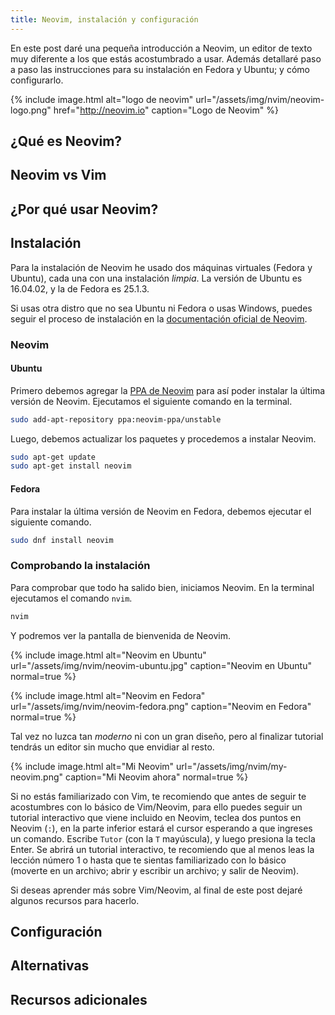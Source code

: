 ```yaml
---
title: Neovim, instalación y configuración
---
```


En este post daré una pequeña introducción a Neovim, un editor de texto muy
diferente a los que estás acostumbrado a usar. Además detallaré paso a paso las
instrucciones para su instalación en Fedora y Ubuntu; y cómo configurarlo.

{% include image.html
  alt="logo de neovim"
  url="/assets/img/nvim/neovim-logo.png" 
  href="http://neovim.io"
  caption="Logo de Neovim"
%}

## ¿Qué es Neovim?

<!-- Hacer un copy paste de la pagina oficial -->

## Neovim vs Vim

<!-- resaltas las mejoras con respecto a vim -->

## ¿Por qué usar Neovim?

## Instalación

<!-- hacer paro a paso para Ubuntu y fedora -->
Para la instalación de Neovim he usado dos máquinas virtuales (Fedora y
Ubuntu), cada una con una instalación _limpia_. La versión de Ubuntu es
16.04.02, y la de Fedora es 25.1.3.

Si usas otra distro que no sea Ubuntu ni Fedora o usas Windows, puedes seguir
el proceso de instalación en la [documentación oficial de
Neovim](https://github.com/neovim/neovim/wiki/Installing-Neovim).

### Neovim

#### Ubuntu

Primero debemos agregar la [PPA de
Neovim](https://launchpad.net/%7Eneovim-ppa/+archive/ubuntu/unstable) para así
poder instalar la última versión de Neovim. Ejecutamos el siguiente comando en
la terminal.

```sh
sudo add-apt-repository ppa:neovim-ppa/unstable
```

Luego, debemos actualizar los paquetes y procedemos a instalar Neovim.

```sh
sudo apt-get update
sudo apt-get install neovim
```

#### Fedora

Para instalar la última versión de Neovim en Fedora, debemos ejecutar el
siguiente comando.

```sh
sudo dnf install neovim
```

### Comprobando la instalación

Para comprobar que todo ha salido bien, iniciamos Neovim. En la terminal ejecutamos el comando `nvim`.

```sh
nvim
```

Y podremos ver la pantalla de bienvenida de Neovim.

{% include image.html
  alt="Neovim en Ubuntu"
  url="/assets/img/nvim/neovim-ubuntu.jpg" 
  caption="Neovim en Ubuntu"
  normal=true
%}

{% include image.html
  alt="Neovim en Fedora"
  url="/assets/img/nvim/neovim-fedora.png" 
  caption="Neovim en Fedora"
  normal=true
%}

Tal vez no luzca tan _moderno_ ni con un gran diseño, pero al finalizar
tutorial tendrás un editor sin mucho que envidiar al resto.

{% include image.html
  alt="Mi Neovim"
  url="/assets/img/nvim/my-neovim.png" 
  caption="Mi Neovim ahora"
  normal=true
%}

Si no estás familiarizado con Vim, te recomiendo que antes de seguir te
acostumbres con lo básico de Vim/Neovim, para ello puedes seguir un tutorial
interactivo que viene incluido en Neovim, teclea dos puntos en Neovim (`:`), en
la parte inferior estará el cursor esperando a que ingreses un comando. Escribe
`Tutor` (con la `T` mayúscula), y luego presiona la tecla Enter. Se abrirá un
tutorial interactivo, te recomiendo que al menos leas la lección número 1 o hasta que te
sientas familiarizado con lo básico (moverte en un archivo; abrir y escribir un
archivo; y salir de Neovim).

Si deseas aprender más sobre Vim/Neovim, al final de este post dejaré algunos
recursos para hacerlo.

## Configuración

<!-- Mostrar un init.vim minimal -->

## Alternativas

<!-- mencionar otros editores e ides con modo vim (atom, idea, etc) -->

## Recursos adicionales

<!-- links de lugares donde aprender más, mis dotfiles, etc -->
